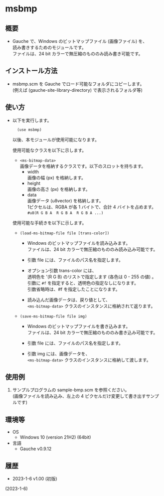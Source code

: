 # msbmp

## 概要
- Gauche で、Windows のビットマップファイル (画像ファイル) を、  
  読み書きするためのモジュールです。  
  ファイルは、24 bit カラーで無圧縮のもののみ読み書き可能です。


## インストール方法
- msbmp.scm を Gauche でロード可能なフォルダにコピーします。  
  (例えば (gauche-site-library-directory) で表示されるフォルダ等)


## 使い方
- 以下を実行します。
  ```
    (use msbmp)
  ```
  以後、本モジュールが使用可能になります。

  使用可能なクラスを以下に示します。
  - `<ms-bitmap-data>`  
    画像データを格納するクラスです。以下のスロットを持ちます。
    - width  
      画像の幅 (px) を格納します。
    - height  
      画像の高さ (px) を格納します。
    - data  
      画像データ (u8vector) を格納します。  
      1ピクセルは、RGBA が各 1 バイトで、合計 4 バイトを占めます。  
      `#u8(R G B A  R G B A  R G B A ...)`

  使用可能な手続きを以下に示します。
  - `(load-ms-bitmap-file file [trans-color])`
    - Windows のビットマップファイルを読み込みます。  
      ファイルは、24 bit カラーで無圧縮のもののみ読み込み可能です。

    - 引数 file には、ファイルのパス名を指定します。

    - オプション引数 trans-color には、  
      透明色を '(R G B) のリストで指定します (各色は 0 - 255 の値) 。  
      引数に `#f` を指定すると、透明色の指定なしになります。  
      引数省略時は、#f を指定したことになります。

    - 読み込んだ画像データは、戻り値として、  
      `<ms-bitmap-data>` クラスのインスタンスに格納されて返ります。

  - `(save-ms-bitmap-file file img)`
    - Windows のビットマップファイルを書き込みます。  
      ファイルは、24 bit カラーで無圧縮のもののみ書き込み可能です。

    - 引数 file には、ファイルのパス名を指定します。

    - 引数 img には、画像データを、  
      `<ms-bitmap-data>` クラスのインスタンスに格納して渡します。


## 使用例
1. サンプルプログラムの sample-bmp.scm を参照ください。  
   (画像ファイルを読み込み、左上の 4 ピクセルだけ変更して書き出すサンプルです)


## 環境等
- OS
  - Windows 10 (version 21H2) (64bit)
- 言語
  - Gauche v0.9.12

## 履歴
- 2023-1-6   v1.00 (初版)


(2023-1-6)
